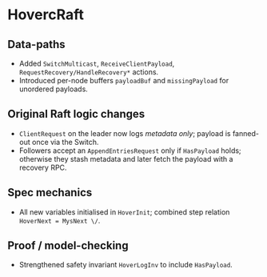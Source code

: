 # HovercRaft

## Data-paths
  * Added `SwitchMulticast`, `ReceiveClientPayload`, `RequestRecovery/HandleRecovery*` actions.  
  * Introduced per-node buffers `payloadBuf` and `missingPayload` for unordered payloads.

## Original Raft logic changes
  * `ClientRequest` on the leader now logs *metadata only*; payload is fanned-out once via the Switch.
  * Followers accept an `AppendEntriesRequest` only if `HasPayload` holds; otherwise they stash metadata and later fetch the payload with a recovery RPC.

## Spec mechanics
  * All new variables initialised in `HoverInit`; combined step relation `HoverNext = MysNext \/`.

## Proof / model-checking
  * Strengthened safety invariant `HoverLogInv` to include `HasPayload`. 